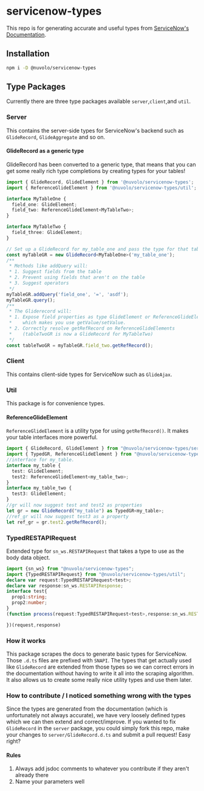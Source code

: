 # servicenow-types

This repo is for generating accurate and useful types from [ServiceNow's Documentation](https://developer.servicenow.com/app.do#!/api_doc?v=newyork&type=server&id=no-namespace).

## Installation

```bash
npm i -D @nuvolo/servicenow-types
```

## Type Packages

Currently there are three type packages available `server`,`client`,and `util`.

### Server

This contains the server-side types for ServiceNow's backend such as `GlideRecord`, `GlideAggregate` and so on.

#### GlideRecord as a generic type

GlideRecord has been converted to a generic type, that means that you can get some really rich type completions by creating types for your tables!

```typescript
import { GlideRecord, GlideElement } from '@nuvolo/servicenow-types';
import { ReferenceGlideElement } from '@nuvolo/servicenow-types/util';

interface MyTableOne {
  field_one: GlideElement;
  field_two: ReferenceGlideElement<MyTableTwo>;
}

interface MyTableTwo {
  field_three: GlideElement;
}

// Set up a GlideRecord for my_table_one and pass the type for that table
const myTableGR = new GlideRecord<MyTableOne>('my_table_one');
/**
 * Methods like addQuery will:
 * 1. Suggest fields from the table
 * 2. Prevent using fields that aren't on the table
 * 3. Suggest operators
 */
myTableGR.addQuery('field_one', '=', 'asdf');
myTableGR.query();
/**
 * The Gliderecord will:
 * 1. Expose field properties as type GlideElement or ReferenceGlideElement,
 *    which makes you use getValue/setValue.
 * 2. Correctly resolve getRefRecord on ReferenceGlideElements
 *    (tableTwoGR is now a GlideRecord for MyTableTwo)
 */
const tableTwoGR = myTableGR.field_two.getRefRecord();
```

### Client

This contains client-side types for ServiceNow such as `GlideAjax`.

### Util

This package is for convenience types.

#### ReferenceGlideElement

`ReferenceGlideElement` is a utility type for using `getRefRecord()`. It makes your table interfaces more powerful.

```typescript
import { GlideRecord, GlideElement } from "@nuvolo/servicenow-types/server";
import { TypedGR, ReferenceGlideElement } from "@nuvolo/servicenow-types/util";
//interface for my_table.
interface my_table {
  test: GlideElement;
  test2: ReferenceGlideElement<my_table_two>;
}
interface my_table_two {
  test3: GlideElement;
}
//gr will now suggest test and test2 as properties
let gr = new GlideRecord("my_table") as TypedGR<my_table>;
//ref_gr will now suggest test3 as a property
let ref_gr = gr.test2.getRefRecord();
```

### TypedRESTAPIRequest

Extended type for `sn_ws.RESTAPIRequest` that takes a type to use as the body data object.

```typescript
import {sn_ws} from "@nuvolo/servicenow-types";
import {TypedRESTAPIRequest} from "@nuvolo/servicenow-types/util";
declare var request:TypedRESTAPIRequest<test>;
declare var response:sn_ws.RESTAPIResponse;
interface test{
  prop1:string;
  prop2:number;
}
(function process(request:TypedRESTAPIRequest<test>,response:sn_ws.RESTAPIResponse) {

})(request,response)
```

### How it works

This package scrapes the docs to generate basic types for ServiceNow. Those `.d.ts` files are prefixed with `SNAPI`. The types that get actually used like `GlideRecord` are extended from those types so we can correct errors in the documentation without having to write it all into the scraping algorithm. It also allows us to create some really nice utility types and use them later.

### How to contribute / I noticed something wrong with the types

Since the types are generated from the documentation (which is unfortunately not always accurate), we have very loosely defined types which we can then extend and correct/improve. If you wanted to fix `GlideRecord` in the `server` package, you could simply fork this repo, make your changes to `server/GlideRecord.d.ts` and submit a pull request! Easy right?

#### Rules

1. Always add jsdoc comments to whatever you contribute if they aren't already there
2. Name your parameters well
